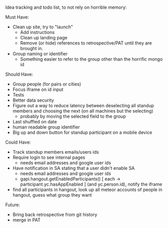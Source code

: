 Idea tracking and todo list, to not rely on horrible memory:

Must Have:

* Clean up site, try to "launch"
  * Add instructions
  * Clean up landing page
  * Remove (or hide) references to retrospective/PAT until they are brought in.
* Group naming or identifier
  * Something easier to refer to the group other than the horrific mongo id

Should Have:

* Group people (for pairs or cities)
* Focus iframe on id input
* Tests
* Better data security
* Figure out a way to reduce latency between deselecting all standup members and choosing the next (on all machines but the selecting)
  * probably by moving the selected field to the group
* Last shuffled on date
* human readable group identifier
* Big up and down button for standup participant on a mobile device

Could Have:

* Track standup members emails/users ids
* Require login to see internal pages
  * needs email addresses and google user ids
* Have notification in SA stating that a user didn't enable SA
  * needs email addresses and google user ids
  * gapi.hangout.getEnabledParticipants() [ each -> participant.yc.hasAppEnabled ] (and yc.person.id), notify the iframe
* find all participants in hangout, look up all meteor accounts of people in hangout, guess what group they want

Future:

* Bring back retrospective from git history
* merge in PAT
